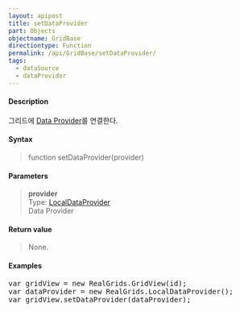 ```yaml
---
layout: apipost
title: setDataProvider
part: Objects
objectname: GridBase
directiontype: Function
permalink: /api/GridBase/setDataProvider/
tags:
  - dataSource
  - dataProvider
---
```



#### Description

 그리드에 [Data Provider](/api/LocalDataProvider/)를 연결한다.

#### Syntax

> function setDataProvider(provider)

#### Parameters

> **provider**  
> Type: [LocalDataProvider](/api/LocalDataProvider/)  
> Data Provider  

#### Return value

> None.

#### Examples 

<pre class="prettyprint">
var gridView = new RealGrids.GridView(id);
var dataProvider = new RealGrids.LocalDataProvider();
var gridView.setDataProvider(dataProvider);
</pre>




